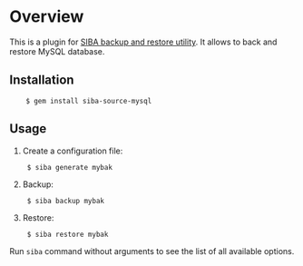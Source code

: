 # Overview

This is a plugin for [SIBA backup and restore utility](https://github.com/evgenyneu/siba). It allows to back and restore MySQL database.

## Installation

        $ gem install siba-source-mysql

## Usage

1. Create a configuration file:

        $ siba generate mybak

2. Backup:

        $ siba backup mybak

3. Restore:

        $ siba restore mybak

Run `siba` command without arguments to see the list of all available options.
